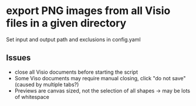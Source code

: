 # export PNG images from all Visio files in a given directory

Set input and output path and exclusions in config.yaml


## Issues
- close all Visio documents before starting the script
- Some Viso documents  may require manual closing, click "do not save" (caused by multiple tabs?) 
- Previews are canvas sized, not the selection of all shapes -> may be lots of whitespace